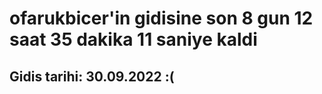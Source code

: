 # ofarukbicer'in gidisine son 8 gun 12 saat 35 dakika 11 saniye kaldi

## Gidis tarihi: 30.09.2022 :(